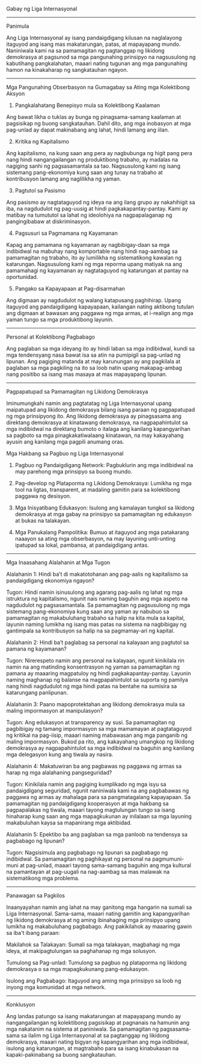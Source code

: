 Gabay ng Liga Internasyonal


---

Panimula

Ang Liga Internasyonal ay isang pandaigdigang kilusan na naglalayong itaguyod ang isang mas makatarungan, patas, at mapayapang mundo. Naniniwala kami na sa pamamagitan ng pagtanggap ng likidong demokrasya at pagsunod sa mga pangunahing prinsipyo na nagsusulong ng kabutihang pangkalahatan, maaari nating tugunan ang mga pangunahing hamon na kinakaharap ng sangkatauhan ngayon.


---

Mga Pangunahing Obserbasyon na Gumagabay sa Ating mga Kolektibong Aksyon

1. Pangkalahatang Benepisyo mula sa Kolektibong Kaalaman

Ang bawat likha o tuklas ay bunga ng pinagsama-samang kaalaman at pagsisikap ng buong sangkatauhan. Dahil dito, ang mga inobasyon at mga pag-unlad ay dapat makinabang ang lahat, hindi lamang ang iilan.

2. Kritika ng Kapitalismo

Ang kapitalismo, na kung saan ang pera ay nagbubunga ng higit pang pera nang hindi nangangailangan ng produktibong trabaho, ay madalas na nagiging sanhi ng pagsasamantala sa tao. Nagsusulong kami ng isang sistemang pang-ekonomiya kung saan ang tunay na trabaho at kontribusyon lamang ang naglilikha ng yaman.

3. Pagtutol sa Pasismo

Ang pasismo ay nagtataguyod ng ideya na ang ilang grupo ay nakahihigit sa iba, na nagdudulot ng pag-uusig at hindi pagkakapantay-pantay. Kami ay matibay na tumututol sa lahat ng ideolohiya na nagpapalaganap ng pangingibabaw at diskriminasyon.

4. Pagsusuri sa Pagmamana ng Kayamanan

Kapag ang pamamana ng kayamanan ay nagbibigay-daan sa mga indibidwal na mabuhay nang komportable nang hindi nag-aambag sa pamamagitan ng trabaho, ito ay lumilikha ng sistematikong kawalan ng katarungan. Nagsusulong kami ng mga reporma upang matiyak na ang pamamahagi ng kayamanan ay nagtataguyod ng katarungan at pantay na oportunidad.

5. Pangako sa Kapayapaan at Pag-disarmahan

Ang digmaan ay nagdudulot ng walang katapusang paghihirap. Upang itaguyod ang pandaigdigang kapayapaan, kailangan nating aktibong tutulan ang digmaan at bawasan ang paggawa ng mga armas, at i-realign ang mga yaman tungo sa mga produktibong layunin.


---

Personal at Kolektibong Pagbabago

Ang paglaban sa mga ideyang ito ay hindi laban sa mga indibidwal, kundi sa mga tendensyang nasa bawat isa sa atin na pumipigil sa pag-unlad ng lipunan. Ang pagiging matanda at may karunungan ay ang pagkilala at paglaban sa mga pagkiling na ito sa loob natin upang makapag-ambag nang positibo sa isang mas masaya at mas mapayapang lipunan.


---

Pagpapatupad sa Pamamagitan ng Likidong Demokrasya

Iminumungkahi namin ang pagtatatag ng Liga Internasyonal upang maipatupad ang likidong demokrasya bilang isang paraan ng pagpapatupad ng mga prinsipyong ito. Ang likidong demokrasya ay pinagsasama ang direktang demokrasya at kinatawang demokrasya, na nagpapahintulot sa mga indibidwal na direktang bumoto o italaga ang kanilang kapangyarihan sa pagboto sa mga pinagkakatiwalaang kinatawan, na may kakayahang ayusin ang kanilang mga pagpili anumang oras.

Mga Hakbang sa Pagbuo ng Liga Internasyonal

1. Pagbuo ng Pandaigdigang Network: Pagbuklurin ang mga indibidwal na may parehong mga prinsipyo sa buong mundo.


2. Pag-develop ng Plataporma ng Likidong Demokrasya: Lumikha ng mga tool na ligtas, transparent, at madaling gamitin para sa kolektibong paggawa ng desisyon.


3. Mga Inisyatibang Edukasyon: Isulong ang kamalayan tungkol sa likidong demokrasya at mga gabay na prinsipyo sa pamamagitan ng edukasyon at bukas na talakayan.


4. Mga Panukalang Pampolitika: Bumuo at itaguyod ang mga patakarang naaayon sa ating mga obserbasyon, na may layuning unti-unting ipatupad sa lokal, pambansa, at pandaigdigang antas.




---

Mga Inaasahang Alalahanin at Mga Tugon

Alalahanin 1: Hindi ba’t di makatotohanan ang pag-aalis ng kapitalismo sa pandaigdigang ekonomiya ngayon?

Tugon: Hindi namin isinusulong ang agarang pag-aalis ng lahat ng mga istruktura ng kapitalismo, ngunit nais naming baguhin ang mga aspeto na nagdudulot ng pagsasamantala. Sa pamamagitan ng pagsusulong ng mga sistemang pang-ekonomiya kung saan ang yaman ay nabubuo sa pamamagitan ng makabuluhang trabaho sa halip na kita mula sa kapital, layunin naming lumikha ng isang mas patas na sistema na nagbibigay ng gantimpala sa kontribusyon sa halip na sa pagmamay-ari ng kapital.

Alalahanin 2: Hindi ba’t paglabag sa personal na kalayaan ang pagtutol sa pamana ng kayamanan?

Tugon: Nirerespeto namin ang personal na kalayaan, ngunit kinikilala rin namin na ang matinding konsentrasyon ng yaman sa pamamagitan ng pamana ay maaaring magpatuloy ng hindi pagkakapantay-pantay. Layunin naming maghanap ng balanse na magpapahintulot sa suporta ng pamilya nang hindi nagdudulot ng mga hindi patas na bentahe na sumisira sa katarungang panlipunan.

Alalahanin 3: Paano mapoprotektahan ang likidong demokrasya mula sa maling impormasyon at manipulasyon?

Tugon: Ang edukasyon at transparency ay susi. Sa pamamagitan ng pagbibigay ng tamang impormasyon sa mga mamamayan at pagtataguyod ng kritikal na pag-iisip, maaari naming mabawasan ang mga panganib ng maling impormasyon. Bukod pa rito, ang kakayahang umangkop ng likidong demokrasya ay nagpapahintulot sa mga indibidwal na baguhin ang kanilang mga delegasyon kung ang tiwala ay nasira.

Alalahanin 4: Makatuwiran ba ang pagbawas ng paggawa ng armas sa harap ng mga alalahaning pangseguridad?

Tugon: Kinikilala namin ang pagiging kumplikado ng mga isyu sa pandaigdigang seguridad, ngunit naniniwala kami na ang pagbabawas ng paggawa ng armas ay mahalaga para sa pangmatagalang kapayapaan. Sa pamamagitan ng pandaigdigang kooperasyon at mga hakbang sa pagpapalakas ng tiwala, maaari tayong magtulungan tungo sa isang hinaharap kung saan ang mga mapagkukunan ay inilalaan sa mga layuning makabuluhan kaysa sa mapanirang mga aktibidad.

Alalahanin 5: Epektibo ba ang paglaban sa mga panloob na tendensya sa pagbabago ng lipunan?

Tugon: Nagsisimula ang pagbabago ng lipunan sa pagbabago ng indibidwal. Sa pamamagitan ng paghikayat ng personal na pagmumuni-muni at pag-unlad, maaari tayong sama-samang baguhin ang mga kultural na pamantayan at pag-uugali na nag-aambag sa mas malawak na sistematikong mga problema.


---

Panawagan sa Pagkilos

Inaanyayahan namin ang lahat na may ganitong mga hangarin na sumali sa Liga Internasyonal. Sama-sama, maaari nating gamitin ang kapangyarihan ng likidong demokrasya at ng aming ibinahaging mga prinsipyo upang lumikha ng makabuluhang pagbabago. Ang pakikilahok ay maaaring gawin sa iba't ibang paraan:

Makilahok sa Talakayan: Sumali sa mga talakayan, magbahagi ng mga ideya, at makipagtulungan sa paghahanap ng mga solusyon.

Tumulong sa Pag-unlad: Tumulong sa pagbuo ng plataporma ng likidong demokrasya o sa mga mapagkukunang pang-edukasyon.

Isulong ang Pagbabago: Itaguyod ang aming mga prinsipyo sa loob ng inyong mga komunidad at mga network.



---

Konklusyon

Ang landas patungo sa isang makatarungan at mapayapang mundo ay nangangailangan ng kolektibong pagsisikap at pagnanais na hamunin ang mga nakatanim na sistema at paniniwala. Sa pamamagitan ng pagsasama-sama sa ilalim ng Liga Internasyonal at sa pagtanggap ng likidong demokrasya, maaari nating bigyan ng kapangyarihan ang mga indibidwal, isulong ang katarungan, at magtrabaho para sa isang kinabukasan na kapaki-pakinabang sa buong sangkatauhan.
